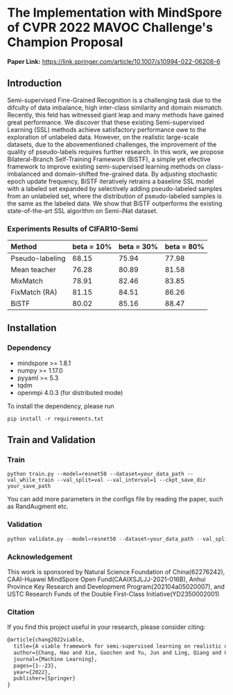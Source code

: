 # The Implementation with MindSpore of CVPR 2022 MAVOC Challenge's Champion Proposal

**Paper Link:**   https://link.springer.com/article/10.1007/s10994-022-06208-6

## Introduction
Semi-supervised Fine-Grained Recognition is a challenging task due to the difculty of 
data imbalance, high inter-class similarity and domain mismatch. Recently, this feld has 
witnessed giant leap and many methods have gained great performance. We discover that 
these existing Semi-supervised Learning (SSL) methods achieve satisfactory performance 
owe to the exploration of unlabeled data. However, on the realistic large-scale datasets, 
due to the abovementioned challenges, the improvement of the quality of pseudo-labels 
requires further research. In this work, we propose Bilateral-Branch Self-Training Framework (BiSTF), a simple yet efective framework to improve existing semi-supervised learning methods on class-imbalanced and domain-shifted fne-grained data. By adjusting stochastic epoch update frequency, BiSTF iteratively retrains a baseline SSL model with a 
labeled set expanded by selectively adding pseudo-labeled samples from an unlabeled set, 
where the distribution of pseudo-labeled samples is the same as the labeled data. We show 
that BiSTF outperforms the existing state-of-the-art SSL algorithm on Semi-iNat dataset. 
	
### Experiments Results of CIFAR10-Semi

| Method            | beta = 10%  | beta = 30%       | beta = 80% |  
|:--------------------|:------------|:------------    |:------------  |
| Pseudo-labeling            | 68.15    | 75.94   | 77.98              |
| Mean teacher     | 76.28    | 80.89  | 81.58              |
| MixMatch    | 78.91    | 82.46  | 83.85             |
| FixMatch (RA)         | 81.15    | 84.51  | 86.26           |
| BiSTF   | 80.02       | 85.16  | 88.47             |

## Installation

### Dependency

- mindspore >= 1.8.1
- numpy >= 1.17.0
- pyyaml >= 5.3
- tqdm
- openmpi 4.0.3 (for distributed mode) 

To install the dependency, please run
```shell
pip install -r requirements.txt
```

## Train and Validation

### Train

``` shell
python train.py --model=resnet50 --dataset=your_data_path --val_while_train --val_split=val --val_interval=1 --ckpt_save_dir your_save_path
```

You can add more parameters in the configs file by reading the paper, such as RandAugment etc.

### Validation

```python
python validate.py --model=resnet50 --dataset=your_data_path --val_split=validation --ckpt_path='./ckpt/resnet50-best.ckpt' 
``` 

### Acknowledgement

This work is sponsored by Natural Science Foundation of China(62276242), CAAI-Huawei MindSpore Open
Fund(CAAIXSJLJJ-2021-016B), Anhui Province Key Research and Development Program(202104a05020007), and
USTC Research Funds of the Double First-Class Initiative(YD2350002001)

### Citation

If you find this project useful in your research, please consider citing:

```latex
@article{chang2022viable,
  title={A viable framework for semi-supervised learning on realistic dataset},
  author={Chang, Hao and Xie, Guochen and Yu, Jun and Ling, Qiang and Gao, Fang and Yu, Ye},
  journal={Machine Learning},
  pages={1--23},
  year={2022},
  publisher={Springer}
}
```
